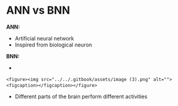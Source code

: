 # ANN vs BNN

**ANN:**

* Artificial neural network
* Inspired from biological neuron

**BNN:**

*

    <figure><img src="../../.gitbook/assets/image (3).png" alt=""><figcaption></figcaption></figure>
* Different parts of the brain perform different activities
